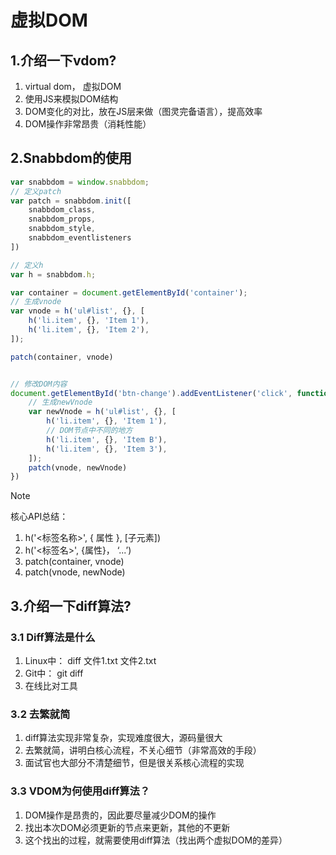 # 虚拟DOM
## 1.介绍一下vdom?
1. virtual dom， 虚拟DOM
2. 使用JS来模拟DOM结构
3. DOM变化的对比，放在JS层来做（图灵完备语言），提高效率
4. DOM操作非常昂贵（消耗性能）

## 2.Snabbdom的使用
```js
var snabbdom = window.snabbdom;
// 定义patch
var patch = snabbdom.init([
    snabbdom_class,
    snabbdom_props,
    snabbdom_style,
    snabbdom_eventlisteners
])

// 定义h
var h = snabbdom.h;

var container = document.getElementById('container');
// 生成vnode
var vnode = h('ul#list', {}, [
    h('li.item', {}, 'Item 1'),
    h('li.item', {}, 'Item 2'),
]);

patch(container, vnode)


// 修改DOM内容
document.getElementById('btn-change').addEventListener('click', function () {
    // 生成newVnode
    var newVnode = h('ul#list', {}, [
        h('li.item', {}, 'Item 1'),
        // DOM节点中不同的地方
        h('li.item', {}, 'Item B'),
        h('li.item', {}, 'Item 3'),
    ]);
    patch(vnode, newVnode)
})
```
> [!NOTE]
> 核心API总结：
 1. h('<标签名称>', { 属性 }, [子元素])
 2. h('<标签名>', {属性}， ‘...’)
 3. patch(container, vnode)
 4. patch(vnode, newNode)

## 3.介绍一下diff算法?
### 3.1 Diff算法是什么
1. Linux中：  diff 文件1.txt 文件2.txt
2. Git中：    git diff
3. 在线比对工具
### 3.2 去繁就简
1. diff算法实现非常复杂，实现难度很大，源码量很大
2. 去繁就简，讲明白核心流程，不关心细节（非常高效的手段）
3. 面试官也大部分不清楚细节，但是很关系核心流程的实现
### 3.3 VDOM为何使用diff算法？
1. DOM操作是昂贵的，因此要尽量减少DOM的操作
2. 找出本次DOM必须更新的节点来更新，其他的不更新
3. 这个找出的过程，就需要使用diff算法（找出两个虚拟DOM的差异）
